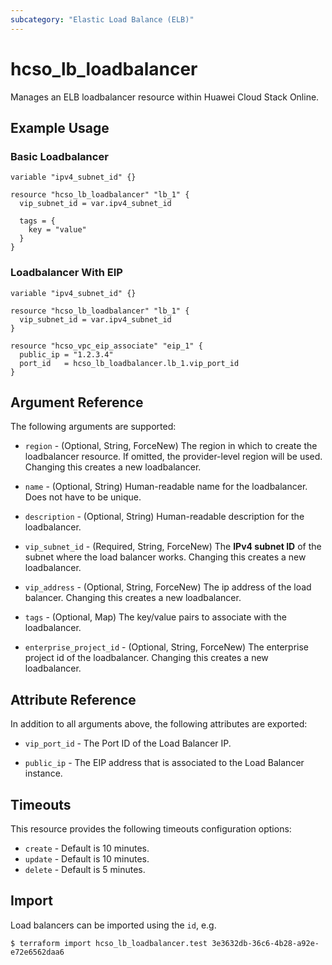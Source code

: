 ```yaml
---
subcategory: "Elastic Load Balance (ELB)"
---
```


# hcso_lb_loadbalancer

Manages an ELB loadbalancer resource within Huawei Cloud Stack Online.

## Example Usage

### Basic Loadbalancer

```hcl
variable "ipv4_subnet_id" {}

resource "hcso_lb_loadbalancer" "lb_1" {
  vip_subnet_id = var.ipv4_subnet_id

  tags = {
    key = "value"
  }
}
```

### Loadbalancer With EIP

```hcl
variable "ipv4_subnet_id" {}

resource "hcso_lb_loadbalancer" "lb_1" {
  vip_subnet_id = var.ipv4_subnet_id
}

resource "hcso_vpc_eip_associate" "eip_1" {
  public_ip = "1.2.3.4"
  port_id   = hcso_lb_loadbalancer.lb_1.vip_port_id
}
```

## Argument Reference

The following arguments are supported:

* `region` - (Optional, String, ForceNew) The region in which to create the loadbalancer resource. If omitted, the
  provider-level region will be used. Changing this creates a new loadbalancer.

* `name` - (Optional, String) Human-readable name for the loadbalancer. Does not have to be unique.

* `description` - (Optional, String) Human-readable description for the loadbalancer.

* `vip_subnet_id` - (Required, String, ForceNew) The **IPv4 subnet ID** of the subnet where the load balancer works.
  Changing this creates a new loadbalancer.

* `vip_address` - (Optional, String, ForceNew) The ip address of the load balancer. Changing this creates a new
  loadbalancer.

* `tags` - (Optional, Map) The key/value pairs to associate with the loadbalancer.

* `enterprise_project_id` - (Optional, String, ForceNew) The enterprise project id of the loadbalancer. Changing this
  creates a new loadbalancer.

## Attribute Reference

In addition to all arguments above, the following attributes are exported:

* `vip_port_id` - The Port ID of the Load Balancer IP.

* `public_ip` - The EIP address that is associated to the Load Balancer instance.

## Timeouts

This resource provides the following timeouts configuration options:

* `create` - Default is 10 minutes.
* `update` - Default is 10 minutes.
* `delete` - Default is 5 minutes.

## Import

Load balancers can be imported using the `id`, e.g.

```
$ terraform import hcso_lb_loadbalancer.test 3e3632db-36c6-4b28-a92e-e72e6562daa6
```

